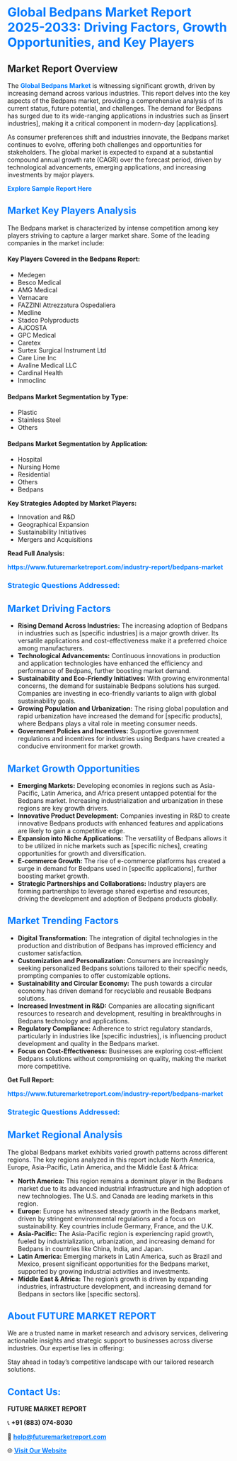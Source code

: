 <h1 style="color: #007BFF;">Global Bedpans Market Report 2025-2033: Driving Factors, Growth Opportunities, and Key Players</h1>

<section id="overview">
<h2>Market Report Overview</h2>
<p>The <a href="https://www.futuremarketreport.com/industry-report/bedpans-market" style="color: #007BFF; text-decoration: none;"><strong>Global Bedpans Market</strong></a> is witnessing significant growth, driven by increasing demand across various industries. This report delves into the key aspects of the Bedpans market, providing a comprehensive analysis of its current status, future potential, and challenges. The demand for Bedpans has surged due to its wide-ranging applications in industries such as [insert industries], making it a critical component in modern-day [applications].</p>
<p>As consumer preferences shift and industries innovate, the Bedpans market continues to evolve, offering both challenges and opportunities for stakeholders. The global market is expected to expand at a substantial compound annual growth rate (CAGR) over the forecast period, driven by technological advancements, emerging applications, and increasing investments by major players.</p>
</section>

<section id="overview">
<p><a href="https://www.futuremarketreport.com/request-sample/reportId=125300" style="color: #007BFF; text-decoration: none;"><strong>Explore Sample Report Here</strong></a></p>
</section>

<section id="key-players">
<h2 style="color: #007BFF;">Market Key Players Analysis</h2>
<p>The Bedpans market is characterized by intense competition among key players striving to capture a larger market share. Some of the leading companies in the market include:</p>
<h4>Key Players Covered in the Bedpans Report:</h4>
<ul><li>Medegen</li><li>Besco Medical</li><li>AMG Medical</li><li>Vernacare</li><li>FAZZINI Attrezzatura Ospedaliera</li><li>Medline</li><li>Stadco Polyproducts</li><li>AJCOSTA</li><li>GPC Medical</li><li>Caretex</li><li>Surtex Surgical Instrument Ltd</li><li>Care Line Inc</li><li>Avaline Medical LLC</li><li>Cardinal Health</li><li>Inmoclinc</li></ul>
<h4>Bedpans Market Segmentation by Type:</h4>
<ul><li>Plastic</li><li>Stainless Steel</li><li>Others</li></ul>

<h4>Bedpans Market Segmentation by Application:</h4>
<ul><li>Hospital</li><li>Nursing Home</li><li>Residential</li><li>Others</li><li>Bedpans</li></ul>
<p><strong>Key Strategies Adopted by Market Players:</strong></p>
<ul>
<li>Innovation and R&D</li>
<li>Geographical Expansion</li>
<li>Sustainability Initiatives</li>
<li>Mergers and Acquisitions</li>
</ul>
</section>

<section>
<p><strong>Read Full Analysis: </strong></p><a href="https://www.futuremarketreport.com/industry-report/bedpans-market" style="color: #007BFF; text-decoration: none;"><strong>https://www.futuremarketreport.com/industry-report/bedpans-market</strong></a>
<h3 style="color: #007BFF;">Strategic Questions Addressed:</h3>
</section>

<section id="driving-factors">
<h2 style="color: #007BFF;">Market Driving Factors</h2>
<ul>
<li><strong>Rising Demand Across Industries:</strong> The increasing adoption of Bedpans in industries such as [specific industries] is a major growth driver. Its versatile applications and cost-effectiveness make it a preferred choice among manufacturers.</li>
<li><strong>Technological Advancements:</strong> Continuous innovations in production and application technologies have enhanced the efficiency and performance of Bedpans, further boosting market demand.</li>
<li><strong>Sustainability and Eco-Friendly Initiatives:</strong> With growing environmental concerns, the demand for sustainable Bedpans solutions has surged. Companies are investing in eco-friendly variants to align with global sustainability goals.</li>
<li><strong>Growing Population and Urbanization:</strong> The rising global population and rapid urbanization have increased the demand for [specific products], where Bedpans plays a vital role in meeting consumer needs.</li>
<li><strong>Government Policies and Incentives:</strong> Supportive government regulations and incentives for industries using Bedpans have created a conducive environment for market growth.</li>
</ul>
</section>

<section id="growth-opportunities">
<h2 style="color: #007BFF;">Market Growth Opportunities</h2>
<ul>
<li><strong>Emerging Markets:</strong> Developing economies in regions such as Asia-Pacific, Latin America, and Africa present untapped potential for the Bedpans market. Increasing industrialization and urbanization in these regions are key growth drivers.</li>
<li><strong>Innovative Product Development:</strong> Companies investing in R&D to create innovative Bedpans products with enhanced features and applications are likely to gain a competitive edge.</li>
<li><strong>Expansion into Niche Applications:</strong> The versatility of Bedpans allows it to be utilized in niche markets such as [specific niches], creating opportunities for growth and diversification.</li>
<li><strong>E-commerce Growth:</strong> The rise of e-commerce platforms has created a surge in demand for Bedpans used in [specific applications], further boosting market growth.</li>
<li><strong>Strategic Partnerships and Collaborations:</strong> Industry players are forming partnerships to leverage shared expertise and resources, driving the development and adoption of Bedpans products globally.</li>
</ul>
</section>

<section id="trending-factors">
<h2 style="color: #007BFF;">Market Trending Factors</h2>
<ul>
<li><strong>Digital Transformation:</strong> The integration of digital technologies in the production and distribution of Bedpans has improved efficiency and customer satisfaction.</li>
<li><strong>Customization and Personalization:</strong> Consumers are increasingly seeking personalized Bedpans solutions tailored to their specific needs, prompting companies to offer customizable options.</li>
<li><strong>Sustainability and Circular Economy:</strong> The push towards a circular economy has driven demand for recyclable and reusable Bedpans solutions.</li>
<li><strong>Increased Investment in R&D:</strong> Companies are allocating significant resources to research and development, resulting in breakthroughs in Bedpans technology and applications.</li>
<li><strong>Regulatory Compliance:</strong> Adherence to strict regulatory standards, particularly in industries like [specific industries], is influencing product development and quality in the Bedpans market.</li>
<li><strong>Focus on Cost-Effectiveness:</strong> Businesses are exploring cost-efficient Bedpans solutions without compromising on quality, making the market more competitive.</li>
</ul>
</section>

<section>
<p><strong>Get Full Report: </strong></p><a href="https://www.futuremarketreport.com/industry-report/bedpans-market" style="color: #007BFF; text-decoration: none;"><strong>https://www.futuremarketreport.com/industry-report/bedpans-market</strong></a>
<h3 style="color: #007BFF;">Strategic Questions Addressed:</h3>
</section>


<section id="regional-analysis">
<h2 style="color: #007BFF;">Market Regional Analysis</h2>
<p>The global Bedpans market exhibits varied growth patterns across different regions. The key regions analyzed in this report include North America, Europe, Asia-Pacific, Latin America, and the Middle East & Africa:</p>
<ul>
<li><strong>North America:</strong> This region remains a dominant player in the Bedpans market due to its advanced industrial infrastructure and high adoption of new technologies. The U.S. and Canada are leading markets in this region.</li>
<li><strong>Europe:</strong> Europe has witnessed steady growth in the Bedpans market, driven by stringent environmental regulations and a focus on sustainability. Key countries include Germany, France, and the U.K.</li>
<li><strong>Asia-Pacific:</strong> The Asia-Pacific region is experiencing rapid growth, fueled by industrialization, urbanization, and increasing demand for Bedpans in countries like China, India, and Japan.</li>
<li><strong>Latin America:</strong> Emerging markets in Latin America, such as Brazil and Mexico, present significant opportunities for the Bedpans market, supported by growing industrial activities and investments.</li>
<li><strong>Middle East & Africa:</strong> The region’s growth is driven by expanding industries, infrastructure development, and increasing demand for Bedpans in sectors like [specific sectors].</li>
</ul>
</section>

<footer>
<h2 style="color: #007BFF;">About FUTURE MARKET REPORT</h2>
<p>We are a trusted name in market research and advisory services, delivering actionable insights and strategic support to businesses across diverse industries. Our expertise lies in offering:</p>

<p>Stay ahead in today’s competitive landscape with our tailored research solutions.</p>

<h2 style="color: #007BFF;">Contact Us:</h2>
<p><strong>FUTURE MARKET REPORT</strong></p>
<p>📞 <strong>+91 (883) 074-8030</strong></p>
<p>📧 <strong><a href="mailto:help@futuremarketreport.com" style="color: #007BFF;">help@futuremarketreport.com</a></strong></p>
<p>🌐 <strong><a href="https://www.futuremarketreport.com/" style="color: #007BFF;">Visit Our Website</a></strong></p>
</footer>
